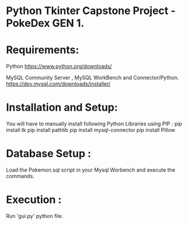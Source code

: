 # Python Tkinter Capstone Project - PokeDex GEN 1.

# Requirements:

Python
https://www.python.org/downloads/

MySQL Community Server , MySQL WorkBench and Connector/Python.
https://dev.mysql.com/downloads/installer/

# Installation and Setup:
You will have to manually install following Python Libraries using PIP :
    pip install tk
    pip install pathlib
    pip install mysql-connector
    pip install Pillow

# Database Setup :
 Load the Pokemon.sql script in your Mysql Worbench and execute the commands.
 
# Execution :
Run 'gui.py' python file.
